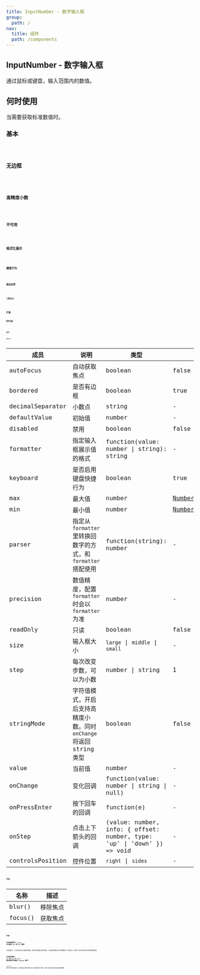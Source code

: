 ```yaml
---
title: InputNumber - 数字输入框
group:
  path: /
nav:
  title: 组件
  path: /components
---
```


## InputNumber - 数字输入框

通过鼠标或键盘，输入范围内的数值。

## 何时使用

当需要获取标准数值时。

### 基本

<code src="./demos/basic.tsx" />

### 无边框

<code src="./demos/borderless.tsx" />

### 高精度小数

<code src="./demos/digit.tsx" />

### 不可用

<code src="./demos/disabled.tsx" />

### 格式化展示

<code src="./demos/formatter.tsx" />

### 键盘行为

<code src="./demos/keyboard.tsx" />

### 超出边界

<code src="./demos/out-of-range.tsx" />

### 三种大小

<code src="./demos/size.tsx" />

## 扩展

### 控件位置

<code src="./demos/controls.tsx" />

## API

属性如下

| 成员             | 说明                                                                 | 类型                                                                    | 默认值                                                                                                                              | 版本         |
| ---------------- | -------------------------------------------------------------------- | ----------------------------------------------------------------------- | ----------------------------------------------------------------------------------------------------------------------------------- | ------------ |
| autoFocus        | 自动获取焦点                                                         | boolean                                                                 | false                                                                                                                               | -            |
| bordered         | 是否有边框                                                           | boolean                                                                 | true                                                                                                                                | 4.12.0       |
| decimalSeparator | 小数点                                                               | string                                                                  | -                                                                                                                                   | -            |
| defaultValue     | 初始值                                                               | number                                                                  | -                                                                                                                                   | -            |
| disabled         | 禁用                                                                 | boolean                                                                 | false                                                                                                                               | -            |
| formatter        | 指定输入框展示值的格式                                               | function(value: number \| string): string                               | -                                                                                                                                   | -            |
| keyboard         | 是否启用键盘快捷行为                                                 | boolean                                                                 | true                                                                                                                                | 4.12.0       |
| max              | 最大值                                                               | number                                                                  | [Number.MAX_SAFE_INTEGER](https://developer.mozilla.org/zh-CN/docs/Web/JavaScript/Reference/Global_Objects/Number/MAX_SAFE_INTEGER) | -            |
| min              | 最小值                                                               | number                                                                  | [Number.MIN_SAFE_INTEGER](https://developer.mozilla.org/zh-CN/docs/Web/JavaScript/Reference/Global_Objects/Number/MIN_SAFE_INTEGER) | -            |
| parser           | 指定从 `formatter` 里转换回数字的方式，和 `formatter` 搭配使用       | function(string): number                                                | -                                                                                                                                   | -            |
| precision        | 数值精度，配置 `formatter` 时会以 `formatter` 为准                   | number                                                                  | -                                                                                                                                   | -            |
| readOnly         | 只读                                                                 | boolean                                                                 | false                                                                                                                               | -            |
| size             | 输入框大小                                                           | `large` \| `middle` \| `small`                                          | -                                                                                                                                   | -            |
| step             | 每次改变步数，可以为小数                                             | number \| string                                                        | 1                                                                                                                                   | -            |
| stringMode       | 字符值模式，开启后支持高精度小数。同时 `onChange` 将返回 string 类型 | boolean                                                                 | false                                                                                                                               | 4.13.0       |
| value            | 当前值                                                               | number                                                                  | -                                                                                                                                   | -            |
| onChange         | 变化回调                                                             | function(value: number \| string \| null)                               | -                                                                                                                                   | -            |
| onPressEnter     | 按下回车的回调                                                       | function(e)                                                             | -                                                                                                                                   | -            |
| onStep           | 点击上下箭头的回调                                                   | (value: number, info: { offset: number, type: 'up' \| 'down' }) => void | -                                                                                                                                   | 4.7.0        |
| controlsPosition | 控件位置                                                             | `right` \| `sides`                                                      | -                                                                                                                                   | `Heaven@0.5` |

## 方法

| 名称    | 描述     |
| ------- | -------- |
| blur()  | 移除焦点 |
| focus() | 获取焦点 |

## FAQ

### 为何受控模式下，`value` 可以超出 `min` 和 `max` 范围？

在受控模式下，开发者可能自行存储相关数据。如果组件将数据约束回范围内，会导致展示数据与实际存储数据不一致的情况。这使得一些如表单场景存在潜在的数据问题。

### 为何动态修改 `min` 和 `max` 让 `value` 超出范围不会触发 `onChange` 事件？

`onChange` 事件为用户触发事件，自行触发会导致表单库误以为变更来自用户操作。我们以错误样式展示超出范围的数值。
